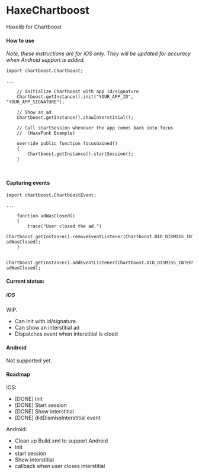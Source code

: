 HaxeChartboost
==============

Haxelib for Chartboost

#### How to use

*Note, these instructions are for iOS only. They will be updated for accuracy when Android support is added.*

```
import chartboost.Chartboost;

...
	
	// Initialize Chartboost with app id/signature
	Chartboost.getInstance().init("YOUR_APP_ID", "YOUR_APP_SIGNATURE");

	// Show an ad
	Chartboost.getInstance().showInterstitial();

	// Call startSession whenever the app comes back into focus
	//  (HaxePunk Example)

	override public function focusGained()
	{
		Chartboost.getInstance().startSession();
	}

	
```

#### Capturing events

```
import chartboost.ChartboostEvent;

...

	function adWasClosed()
	{
		trace("User closed the ad.")
		Chartboost.getInstance().removeEventListener(Chartboost.DID_DISMISS_INTERSTITIAL, adWasClosed);
	}
	
	Chartboost.getInstance().addEventListener(Chartboost.DID_DISMISS_INTERSTITIAL, adWasClosed);

```

#### Current status:

##### iOS

WIP.
- Can init with id/signature.
- Can show an interstitial ad
- Dispatches event when interstitial is cloed

#### Android

Not supported yet.

#### Roadmap

IOS:
- [DONE] Init
- [DONE] Start session
- [DONE] Show interstitial
- [DONE] didDismissInterstitial event

Android:
- Clean up Build.xml to support Android
- Init
- start session
- Show interstitial
- callback when user closes interstitial
